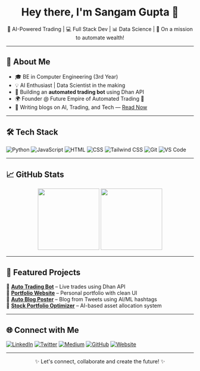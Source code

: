 <h1 align="center">Hey there, I'm Sangam Gupta 👋</h1>
<p align="center">🚀 AI-Powered Trading | 💻 Full Stack Dev | 📊 Data Science | 🎯 On a mission to automate wealth!</p>

---

## 💼 About Me

- 🎓 BE in Computer Engineering (3rd Year)
- 💡 AI Enthusiast | Data Scientist in the making
- 🤖 Building an **automated trading bot** using Dhan API
- 🌍 Founder @ Future Empire of Automated Trading 💸
- 📝 Writing blogs on AI, Trading, and Tech — [Read Now](https://medium.com/@TheSangamX)

---

## 🛠️ Tech Stack

![Python](https://img.shields.io/badge/-Python-3776AB?style=flat-square&logo=python&logoColor=white)
![JavaScript](https://img.shields.io/badge/-JavaScript-F7DF1E?style=flat-square&logo=javascript&logoColor=black)
![HTML](https://img.shields.io/badge/-HTML5-E34F26?style=flat-square&logo=html5&logoColor=white)
![CSS](https://img.shields.io/badge/-CSS3-1572B6?style=flat-square&logo=css3&logoColor=white)
![Tailwind CSS](https://img.shields.io/badge/-Tailwind-06B6D4?style=flat-square&logo=tailwindcss&logoColor=white)
![Git](https://img.shields.io/badge/-Git-F05032?style=flat-square&logo=git&logoColor=white)
![VS Code](https://img.shields.io/badge/-VSCode-007ACC?style=flat-square&logo=visual-studio-code&logoColor=white)

---

## 📈 GitHub Stats

<p align="center">
  <img src="https://github-readme-stats.vercel.app/api?username=TheSangamX&show_icons=true&theme=tokyonight" height="165">
  <img src="https://github-readme-streak-stats.herokuapp.com/?user=TheSangamX&theme=tokyonight" height="165">
</p>

---

## 🚀 Featured Projects

🔹 [**Auto Trading Bot**](https://github.com/TheSangamX/dhan-trading-bot) – Live trades using Dhan API  
🔹 [**Portfolio Website**](https://sangamgupta.in) – Personal portfolio with clean UI  
🔹 [**Auto Blog Poster**](https://github.com/TheSangamX/blogger-auto-post-ai) – Blog from Tweets using AI/ML hashtags  
🔹 [**Stock Portfolio Optimizer**](https://github.com/TheSangamX/portfolio-optimizer) – AI-based asset allocation system

---

## 🌐 Connect with Me

[![LinkedIn](https://img.shields.io/badge/-LinkedIn-blue?style=flat-square&logo=linkedin&logoColor=white)](http://linkedin.com/in/thesangamx)
[![Twitter](https://img.shields.io/badge/-Twitter-1DA1F2?style=flat-square&logo=twitter&logoColor=white)](https://x.com/TheSangamX)
[![Medium](https://img.shields.io/badge/-Medium-black?style=flat-square&logo=medium&logoColor=white)](https://medium.com/@TheSangamX)
[![GitHub](https://img.shields.io/badge/-GitHub-181717?style=flat-square&logo=github&logoColor=white)](https://github.com/TheSangamX)
[![Website](https://img.shields.io/badge/-sangamgupta.in-000?style=flat-square&logo=google-chrome&logoColor=white)](https://sangamgupta.in)

---

<p align="center">✨ Let's connect, collaborate and create the future! ✨</p>
